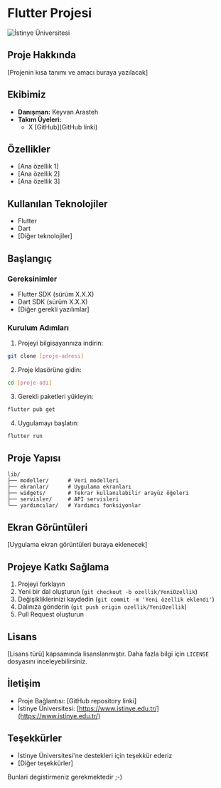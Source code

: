 # Flutter Projesi

![İstinye Üniversitesi](https://www.unitededucation.com/linklogoch/istinye-university-logo.png)

## Proje Hakkında
[Projenin kısa tanımı ve amacı buraya yazılacak]

## Ekibimiz
- **Danışman:** Keyvan Arasteh
- **Takım Üyeleri:**
  - X [GitHub](GitHub linki)

## Özellikler
- [Ana özellik 1]
- [Ana özellik 2]
- [Ana özellik 3]

## Kullanılan Teknolojiler
- Flutter
- Dart
- [Diğer teknolojiler]

## Başlangıç

### Gereksinimler
- Flutter SDK (sürüm X.X.X)
- Dart SDK (sürüm X.X.X)
- [Diğer gerekli yazılımlar]

### Kurulum Adımları
1. Projeyi bilgisayarınıza indirin:
```bash
git clone [proje-adresi]
```

2. Proje klasörüne gidin:
```bash
cd [proje-adı]
```

3. Gerekli paketleri yükleyin:
```bash
flutter pub get
```

4. Uygulamayı başlatın:
```bash
flutter run
```

## Proje Yapısı
```
lib/
├── modeller/      # Veri modelleri
├── ekranlar/      # Uygulama ekranları
├── widgets/       # Tekrar kullanılabilir arayüz öğeleri
├── servisler/     # API servisleri
└── yardımcılar/   # Yardımcı fonksiyonlar
```

## Ekran Görüntüleri
[Uygulama ekran görüntüleri buraya eklenecek]

## Projeye Katkı Sağlama
1. Projeyi forklayın
2. Yeni bir dal oluşturun (`git checkout -b ozellik/YeniOzellik`)
3. Değişikliklerinizi kaydedin (`git commit -m 'Yeni özellik eklendi'`)
4. Dalınıza gönderin (`git push origin ozellik/YeniOzellik`)
5. Pull Request oluşturun

## Lisans
[Lisans türü] kapsamında lisanslanmıştır. Daha fazla bilgi için `LICENSE` dosyasını inceleyebilirsiniz.

## İletişim
- Proje Bağlantısı: [GitHub repository linki]
- İstinye Üniversitesi: [https://www.istinye.edu.tr/](https://www.istinye.edu.tr/)

## Teşekkürler
- İstinye Üniversitesi'ne destekleri için teşekkür ederiz
- [Diğer teşekkürler]


Bunlari degistirmeniz gerekmektedir ;-)